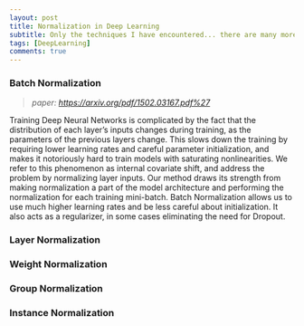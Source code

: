 ```yaml
---
layout: post
title: Normalization in Deep Learning
subtitle: Only the techniques I have encountered... there are many more!
tags: [DeepLearning]
comments: true
---
```


### Batch Normalization
> *paper: <https://arxiv.org/pdf/1502.03167.pdf%27>*

Training Deep Neural Networks is complicated by the fact that the distribution of each layer’s inputs changes during training, as the parameters of the previous layers change. This slows down the training by requiring lower learning rates and careful parameter initialization, and makes it notoriously hard to train models with saturating nonlinearities. We refer to this phenomenon as internal covariate shift, and address the problem by normalizing layer inputs. Our method draws its strength from making normalization a part of the model architecture and performing the normalization for each training mini-batch. Batch Normalization allows us to use much higher learning rates and be less careful about initialization. It also acts as a regularizer, in some cases eliminating the need for Dropout.

### Layer Normalization


### Weight Normalization


### Group Normalization


### Instance Normalization
